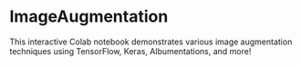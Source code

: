 # ImageAugmentation
This interactive Colab notebook demonstrates various image augmentation techniques using TensorFlow, Keras, Albumentations, and more!

